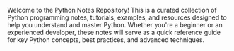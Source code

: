  Welcome to the Python Notes Repository! This is a curated collection of Python programming notes, tutorials, examples, and resources designed to help you understand and master Python. Whether you're a beginner or an experienced developer, these notes will serve as a quick reference guide for key Python concepts, best practices, and advanced techniques.
